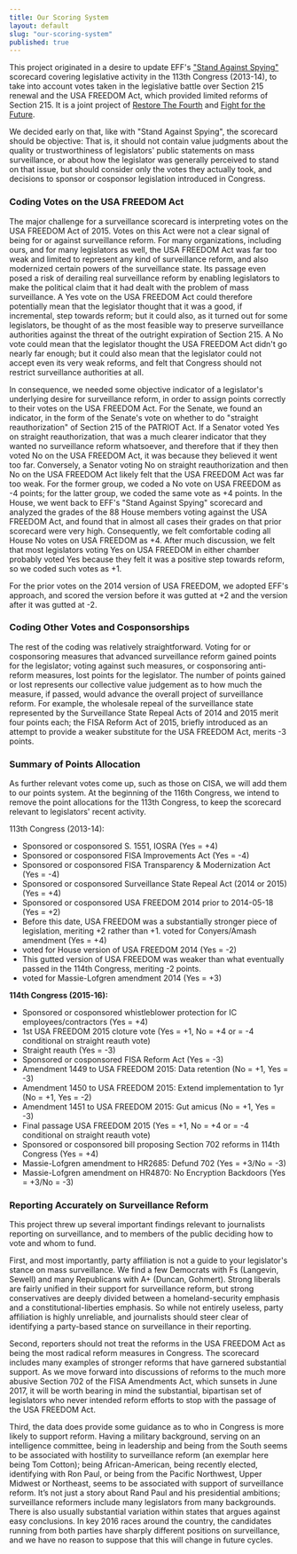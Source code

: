 ```yaml
---
title: Our Scoring System
layout: default
slug: "our-scoring-system"
published: true
---
```



<p>This project originated in a desire to update EFF's <a href="https://standagainstspying.org">"Stand Against Spying"</a> scorecard covering legislative activity in the 113th Congress (2013-14), to take into account votes taken in the legislative battle over Section 215 renewal and the USA FREEDOM Act, which provided limited reforms of Section 215. It is a joint project of <a href="https://restorethe4th.com">Restore The Fourth</a> and <a href="https://fightforthefuture.org">Fight for the Future</a>.</p>
<p>
We decided early on that, like with "Stand Against Spying", the scorecard should be objective: That is, it should not contain value judgments about the quality or trustworthiness of legislators' public statements on mass surveillance, or about how the legislator was generally perceived to stand on that issue, but should consider only the votes they actually took, and decisions to sponsor or cosponsor legislation introduced in Congress.
 </p>

<h3>Coding Votes on the USA FREEDOM Act</h3>

<p>The major challenge for a surveillance scorecard is interpreting votes on the USA FREEDOM Act of 2015. Votes on this Act were not a clear signal of being for or against surveillance reform. For many organizations, including ours, and for many legislators as well, the USA FREEDOM Act was far too weak and limited to represent any kind of surveillance reform, and also modernized certain powers of the surveillance state. Its passage even posed a risk of derailing real surveillance reform by enabling legislators to make the political claim that it had dealt with the problem of mass surveillance. A Yes vote on the USA FREEDOM Act could therefore potentially mean that the legislator thought that it was a good, if incremental, step towards reform; but it could also, as it turned out for some legislators, be thought of as the most feasible way to preserve surveillance authorities against the threat of the outright expiration of Section 215. A No vote could mean that the legislator thought the USA FREEDOM Act didn't go nearly far enough; but it could also mean that the legislator could not accept even its very weak reforms, and felt that Congress should not restrict surveillance authorities at all.</p>
<p>In consequence, we needed some objective indicator of a legislator's underlying desire for surveillance reform, in order to assign points correctly to their votes on the USA FREEDOM Act. For the Senate, we found an indicator, in the form of the Senate's vote on whether to do "straight reauthorization" of Section 215 of the PATRIOT Act. If a Senator voted Yes on straight reauthorization, that was a much clearer indicator that they wanted no surveillance reform whatsoever, and therefore that if they then voted No on the USA FREEDOM Act, it was because they believed it went too far. Conversely, a Senator voting No on straight reauthorization and then No on the USA FREEDOM Act likely felt that the USA FREEDOM Act was far too weak. For the former group, we coded a No vote on USA FREEDOM as -4 points; for the latter group, we coded the same vote as +4 points. In the House, we went back to EFF's "Stand Against Spying" scorecard and analyzed the grades of the 88 House members voting against the USA FREEDOM Act, and found that in almost all cases their grades on that prior scorecard were very high. Consequently, we felt comfortable coding all House No votes on USA FREEDOM as +4. After much discussion, we felt that most legislators voting Yes on USA FREEDOM in either chamber probably voted Yes because they felt it was a positive step towards reform, so we coded such votes as +1.
</p>
<p>For the prior votes on the 2014 version of USA FREEDOM, we adopted EFF's approach, and scored the version before it was gutted at +2 and the version after it was gutted at -2.
</p>
<h3>Coding Other Votes and Cosponsorships
</h3>
<p>The rest of the coding was relatively straightforward. Voting for or cosponsoring measures that advanced surveillance reform gained points for the legislator; voting against such measures, or cosponsoring anti-reform measures, lost points for the legislator. The number of points gained or lost represents our collective value judgement as to how much the measure, if passed, would advance the overall project of surveillance reform. For example, the wholesale repeal of the surveillance state represented by the Surveillance State Repeal Acts of 2014 and 2015 merit four points each; the FISA Reform Act of 2015, briefly introduced as an attempt to provide a weaker substitute for the USA FREEDOM Act, merits -3 points.
</p>

<h3><strong>Summary of Points Allocation</strong></h3>

<p> As further relevant votes come up, such as those on CISA, we will add them to our points system. At the beginning of the 116th Congress, we intend to remove the point allocations for the 113th Congress, to keep the scorecard relevant to legislators' recent activity.
</p>

<p>113th Congress (2013-14):</p>
<ul>
<li>Sponsored or cosponsored S. 1551, IOSRA (Yes = +4)</li>
<li>Sponsored or cosponsored FISA Improvements Act (Yes = -4)</li>
<li>Sponsored or cosponsored FISA Transparency &amp; Modernization Act (Yes = -4)</li>
<li>Sponsored or cosponsored Surveillance State Repeal Act (2014 or 2015) (Yes = +4)</li>
<li>Sponsored or cosponsored USA FREEDOM 2014 prior to 2014-05-18 (Yes = +2)</li>
<li>Before this date, USA FREEDOM was a substantially stronger piece of legislation, meriting +2 rather than +1.
voted for Conyers/Amash amendment (Yes = +4)</li>
<li>voted for House version of USA FREEDOM 2014 (Yes = -2)<!--</li-->
</li><li>This gutted version of USA FREEDOM was weaker than what eventually passed in the 114th Congress, meriting -2 points.</li>
<li>voted for Massie-Lofgren amendment 2014 (Yes = +3)</li>
</ul>
<p><strong>114th Congress (2015-16):</strong></p>
<ul>
<li>Sponsored or cosponsored whistleblower protection for IC employees/contractors (Yes = +4)</li>
<li>1st USA FREEDOM 2015 cloture vote (Yes = +1, No = +4 or = -4 conditional on straight reauth vote)</li>
<li>Straight reauth (Yes = -3)</li>
<li>Sponsored or cosponsored FISA Reform Act (Yes = -3)</li>
<li>Amendment 1449 to USA FREEDOM 2015: Data retention (No = +1, Yes = -3)</li>
<li>Amendment 1450 to USA FREEDOM 2015:  Extend implementation to 1yr (No = +1, Yes = -2)</li>
<li>Amendment 1451 to USA FREEDOM 2015:  Gut amicus (No = +1, Yes = -3)</li>
<li>Final passage USA FREEDOM 2015 (Yes = +1, No = +4 or = -4 conditional on straight reauth vote)</li>
<li>Sponsored or cosponsored bill proposing Section 702 reforms in 114th Congress (Yes = +4)</li>
<li>Massie-Lofgren amendment to HR2685: Defund 702 (Yes = +3/No = -3)</li>
<li>Massie-Lofgren amendment on HR4870: No Encryption Backdoors (Yes = +3/No = -3)</li>
</ul>

<h3>Reporting Accurately on Surveillance Reform
</h3>

<p>This project threw up several important findings relevant to journalists reporting on surveillance, and to members of the public deciding how to vote and whom to fund.</p>

<p>First, and most importantly, party affiliation is not a guide to your legislator's stance on mass surveillance. We find a few Democrats with Fs (Langevin, Sewell) and many Republicans with A+ (Duncan, Gohmert). Strong liberals are fairly unified in their support for surveillance reform, but strong conservatives are deeply divided between a homeland-security emphasis and a constitutional-liberties emphasis. So while not entirely useless, party affiliation is highly unreliable, and journalists should steer clear of identifying a party-based stance on surveillance in their reporting.</p>

<p>
Second, reporters should not treat the reforms in the USA FREEDOM Act as being the most radical reform measures in Congress. The scorecard includes many examples of stronger reforms that have garnered substantial support. As we move forward into discussions of reforms to the much more abusive Section 702 of the FISA Amendments Act, which sunsets in June 2017, it will be worth bearing in mind the substantial, bipartisan set of legislators who never intended reform efforts to stop with the passage of the USA FREEDOM Act.
 </p>

<p>Third, the data does provide some guidance as to who in Congress is more likely to support reform. Having a military background, serving on an intelligence committee, being in leadership and being from the South seems to be associated with hostility to surveillance reform (an exemplar here being Tom Cotton); being African-American, being recently elected, identifying with Ron Paul, or being from the Pacific Northwest, Upper Midwest or Northeast, seems to be associated with support of surveillance reform. It’s not just a story about Rand Paul and his presidential ambitions; surveillance reformers include many legislators from many backgrounds. There is also usually substantial variation within states that argues against easy conclusions. In key 2016 races around the country, the candidates running from both parties have sharply different positions on surveillance, and we have no reason to suppose that this will change in future cycles.</p>
